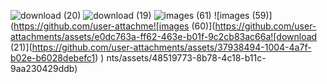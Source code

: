 ![download (20)](https://github.com/user-attachments/assets/2202c60d-2c00-4566-9752-9b5fa992679c)
![download (19)](https://github.com/user-attachments/assets/1a972733-8503-4d80-aaf8-34a0b8b69359)
![images (61)](https://github.com/user-attachments/assets/900ceda0-a4ee-4778-a674-3ce1d32e0cca)
![images (59)](https://github.com/user-attachme![images (60)](https://github.com/user-attachments/assets/e0dc763a-ff62-463e-b01f-9c2cb83ac66a![download (21)](https://github.com/user-attachments/assets/37938494-1004-4a7f-b02e-b6028debefc1)
)
nts/assets/48519773-8b78-4c18-b11c-9aa230429ddb)
